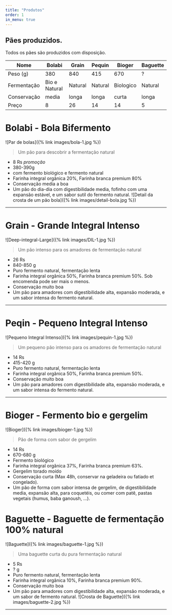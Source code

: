 ```yaml
---
title: "Produtos"
order: 1
in_menu: true
---
```

## Pães produzidos.

Todos os pães são produzidos com disposição. 

| Nome | Bolabi | Grain | Pequin | Bioger | Baguette |
|---|---|---|---|---|---|
| Peso (g) | 380 | 840 | 415 | 670 | ? |
|    Fermentação | Bio e Natural | Natural | Natural | Biologico | Natural |
|  Conservação | media | longa | longa | curta | longa |
| Preço | 8 | 26 | 14 | 14 | 5 |


Bolabi - Bola Bifermento
=================
![Par de bolas]({% link images/bola-1.jpg %})

> Um pão para descobrir a fermentação natural
- 8 Rs *promoção*
- 380-390g
- com fermento biológico e fermento natural
- Farinha integral orgânica 20%, Farinha branca premium 80%
- Conservação media a boa
- Um pão do dia-dia com digestibilidade media, fofinho com uma expansão estável, e um sabor sutil do fermento natural.
![Detail da crosta de um pão bola]({% link images/detail-bola.jpg %}) 
---

Grain - Grande Integral Intenso
======================
![Deep-integral-Large]({% link images/DIL-1.jpg %})

> Um pão intenso para os amadores de fermentação natural
- 26 Rs
- 840-850 g
- Puro fermento natural, fermentação lenta
- Farinha integral orgânica 50%, Farinha branca premium 50%. Sob encomenda pode ser mais o menos.
- Conservação muito boa
- Um pão para amadores com digestibilidade alta, expansão moderada, e um sabor intensa do fermento natural. 

---

Peqin - Pequeno Integral Intenso
=======================
![Pequeno Integral Intenso]({% link images/pequin-1.jpg %})

> Um pequeno pão intenso para os amadores de fermentação natural
- 14 Rs
- 415-420 g
- Puro fermento natural, fermentação lenta
- Farinha integral orgânica 50%, Farinha branca premium 50%. 
- Conservação muito boa
- Um pão para amadores com digestibilidade alta, expansão moderada, e um sabor intensa do fermento natural. 

---

Bioger - Fermento bio e gergelim
=======================
![Bioger]({% link images/bioger-1.jpg %})
> Pão de forma com sabor de gergelim
- 14 Rs
- 670-680 g
- Fermento biológico
- Farinha integral orgânica 37%, Farinha branca premium 63%. 
- Gergelim torado moído
- Conservação curta (Max 48h, conservar na geladeira ou fatiado et congelado). 
- Um pão de forma com sabor intensa de gergelim, de digestibilidade media, expansão alta, para coquetéis, ou comer com patê, pastas vegetais (humus, baba ganoush, ...). 

Baguette - Baguette de fermentação 100% natural 
=======================
![Baguette]({% link images/baguette-1.jpg %})

> Uma baguette curta du pura fermentação natural 
- 5 Rs
- ? g
- Puro fermento natural, fermentação lenta
- Farinha integral orgânica 10%, Farinha branca premium 90%. 
- Conservação muito boa
- Um pão para amadores com digestibilidade alta, expansão moderada, e um sabor de fermento natural. 
![Crosta de Baguette]({% link images/baguette-2.jpg %})
--- 